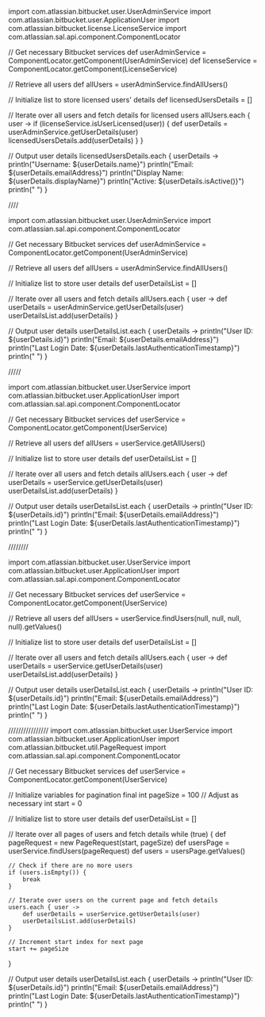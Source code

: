 import com.atlassian.bitbucket.user.UserAdminService
import com.atlassian.bitbucket.user.ApplicationUser
import com.atlassian.bitbucket.license.LicenseService
import com.atlassian.sal.api.component.ComponentLocator

// Get necessary Bitbucket services
def userAdminService = ComponentLocator.getComponent(UserAdminService)
def licenseService = ComponentLocator.getComponent(LicenseService)

// Retrieve all users
def allUsers = userAdminService.findAllUsers()

// Initialize list to store licensed users' details
def licensedUsersDetails = []

// Iterate over all users and fetch details for licensed users
allUsers.each { user ->
    if (licenseService.isUserLicensed(user)) {
        def userDetails = userAdminService.getUserDetails(user)
        licensedUsersDetails.add(userDetails)
    }
}

// Output user details
licensedUsersDetails.each { userDetails ->
    println("Username: ${userDetails.name}")
    println("Email: ${userDetails.emailAddress}")
    println("Display Name: ${userDetails.displayName}")
    println("Active: ${userDetails.isActive()}")
    println(" ")
}


////


import com.atlassian.bitbucket.user.UserAdminService
import com.atlassian.sal.api.component.ComponentLocator

// Get necessary Bitbucket services
def userAdminService = ComponentLocator.getComponent(UserAdminService)

// Retrieve all users
def allUsers = userAdminService.findAllUsers()

// Initialize list to store user details
def userDetailsList = []

// Iterate over all users and fetch details
allUsers.each { user ->
    def userDetails = userAdminService.getUserDetails(user)
    userDetailsList.add(userDetails)
}

// Output user details
userDetailsList.each { userDetails ->
    println("User ID: ${userDetails.id}")
    println("Email: ${userDetails.emailAddress}")
    println("Last Login Date: ${userDetails.lastAuthenticationTimestamp}")
    println(" ")
}



/////


import com.atlassian.bitbucket.user.UserService
import com.atlassian.bitbucket.user.ApplicationUser
import com.atlassian.sal.api.component.ComponentLocator

// Get necessary Bitbucket services
def userService = ComponentLocator.getComponent(UserService)

// Retrieve all users
def allUsers = userService.getAllUsers()

// Initialize list to store user details
def userDetailsList = []

// Iterate over all users and fetch details
allUsers.each { user ->
    def userDetails = userService.getUserDetails(user)
    userDetailsList.add(userDetails)
}

// Output user details
userDetailsList.each { userDetails ->
    println("User ID: ${userDetails.id}")
    println("Email: ${userDetails.emailAddress}")
    println("Last Login Date: ${userDetails.lastAuthenticationTimestamp}")
    println(" ")
}


////////

import com.atlassian.bitbucket.user.UserService
import com.atlassian.bitbucket.user.ApplicationUser
import com.atlassian.sal.api.component.ComponentLocator

// Get necessary Bitbucket services
def userService = ComponentLocator.getComponent(UserService)

// Retrieve all users
def allUsers = userService.findUsers(null, null, null, null).getValues()

// Initialize list to store user details
def userDetailsList = []

// Iterate over all users and fetch details
allUsers.each { user ->
    def userDetails = userService.getUserDetails(user)
    userDetailsList.add(userDetails)
}

// Output user details
userDetailsList.each { userDetails ->
    println("User ID: ${userDetails.id}")
    println("Email: ${userDetails.emailAddress}")
    println("Last Login Date: ${userDetails.lastAuthenticationTimestamp}")
    println(" ")
}

////////////////
import com.atlassian.bitbucket.user.UserService
import com.atlassian.bitbucket.user.ApplicationUser
import com.atlassian.bitbucket.util.PageRequest
import com.atlassian.sal.api.component.ComponentLocator

// Get necessary Bitbucket services
def userService = ComponentLocator.getComponent(UserService)

// Initialize variables for pagination
final int pageSize = 100 // Adjust as necessary
int start = 0

// Initialize list to store user details
def userDetailsList = []

// Iterate over all pages of users and fetch details
while (true) {
    def pageRequest = new PageRequest(start, pageSize)
    def usersPage = userService.findUsers(pageRequest)
    def users = usersPage.getValues()

    // Check if there are no more users
    if (users.isEmpty()) {
        break
    }

    // Iterate over users on the current page and fetch details
    users.each { user ->
        def userDetails = userService.getUserDetails(user)
        userDetailsList.add(userDetails)
    }

    // Increment start index for next page
    start += pageSize
}

// Output user details
userDetailsList.each { userDetails ->
    println("User ID: ${userDetails.id}")
    println("Email: ${userDetails.emailAddress}")
    println("Last Login Date: ${userDetails.lastAuthenticationTimestamp}")
    println(" ")
}



